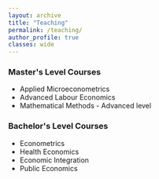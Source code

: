 ```yaml
---
layout: archive
title: "Teaching"
permalink: /teaching/
author_profile: true
classes: wide
---
```




### Master's Level Courses
- Applied Microeconometrics
- Advanced Labour Economics
- Mathematical Methods - Advanced level

### Bachelor's Level Courses
- Econometrics
- Health Economics
- Economic Integration
- Public Economics
